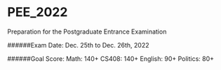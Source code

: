 # PEE_2022
Preparation for the Postgraduate Entrance Examination


######Exam Date:
Dec. 25th to Dec. 26th, 2022

######Goal Score:
Math: 140+
CS408: 140+
English: 90+
Politics: 80+
